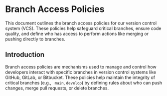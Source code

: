 # Branch Access Policies
This document outlines the branch access policies for our version control system (VCS). These policies help safeguard critical branches, ensure code quality, and define who has access to perform actions like merging or pushing directly to branches.

## Introduction
Branch access policies are mechanisms used to manage and control how developers interact with specific branches in version control systems like GitHub, GitLab, or Bitbucket. These policies help maintain the integrity of critical branches (e.g., ``` main```, ``` develop ```) by defining rules about who can push changes, merge pull requests, or delete branches.

